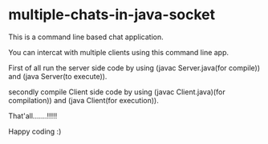 # multiple-chats-in-java-socket
This is a command line based chat application.







You can intercat with multiple clients using this command line app.








First of all run the server side code by using (javac Server.java(for compile)) and (java Server(to execute)).








secondly compile Client side code by using (javac Client.java)(for compilation)) and (java Client(for execution)).




That'all.......!!!!!








Happy coding :)



